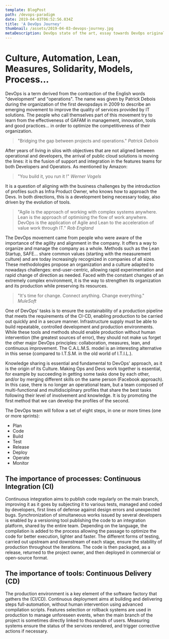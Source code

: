 ```yaml
---
template: BlogPost
path: /devops-paradigm
date: 2019-04-03T06:52:56.034Z
title: 'A DevOps Journey'
thumbnail: /assets/2019-04-03-devops-journey.jpg
metaDescription: DevOps state of the art, essay towards DevOps originally written to SupInfo Conference led in Paris 
---
```


# Culture, Automation, Lean, Measures, Solidarity, Models, Process...

DevOps is a term derived from the contraction of the English words "development" and "operations". The name was given by Patrick Debois during the organization of the first devopsdays in 2009 to describe an emerging movement to improve the quality of services provided by IT solutions. The people who call themselves part of this movement try to learn from the effectiveness of GAFAM in management, innovation, tools and good practices... in order to optimize the competitiveness of their organization.

> "Bridging the gap between projects and operations." _Patrick Debois_

After years of living in silos with objectives that are not aligned between operational and developers, the arrival of public cloud solutions is moving the lines: it is the fusion of support and integration in the features teams for both Developers and Operators. As mentioned by Amazon:

> "You build it, you run it !" _Werner Vogels_

It is a question of aligning with the business challenges by the introduction of profiles such as Infra Product Owner, who knows how to approach the Devs. In both directions, this is a development being necessary today, also driven by the evolution of tools.

> "Agile is the approach of working with complex systems anywhere. Lean is the approach of optimising the flow of work anywhere. DevOps is the application of Agile and Lean to the acceleration of value work through IT." _Rob England_

The DevOps movement came from people who were aware of the importance of the agility and alignment in the company. It offers a way to organize and manage the company as a whole. Methods such as the Lean Startup, SAFE... share common values (starting with the measurement culture) and are today increasingly recognized in companies of all sizes. These methodologies propose an organization and a culture adapted to nowadays challenges: end-user-centric, allowing rapid experimentation and rapid change of direction as needed. Faced with the constant changes of an extremely complex environment, it is the way to strengthen its organization and its production while preserving its resources.

> "It's time for change. Connect anything. Change everything." _MuleSoft_

One of DevOps' tasks is to ensure the sustainability of a production pipeline that meets the requirements of the CI-CD, enabling production to be carried out quickly and in a secure manner. Infrastructure supply must be able to build repeatable, controlled development and production environments. While these tools and methods should enable production without human intervention (the greatest sources of error), they should not make us forget the other major DevOps principles: collaboration, measures, lean, and continuous improvement. The C.A.L.M.S. model is an interesting alternative in this sense (compared to I.T.S.M. in the old world of I.T.I.L.).

Knowledge sharing is essential and fundamental to DevOps' approach, as it is the origin of its Culture. Making Ops and Devs work together is essential, for example by succeeding in getting some tasks done by each other, and/or by merging different skills on the same person (Facebook approach). In this case, there is no longer an operational team, but a team composed of multi-functional and multidisciplinary profiles that share the best tasks following their level of involvement and knowledge. It is by promoting the first method that we can develop the profiles of the second.

The DevOps team will follow a set of eight steps, in one or more times (one or more sprints):

* Plan
* Code
* Build
* Test
* Release
* Deploy
* Operate
* Monitor

## The importance of processes: Continuous Integration (CI)

Continuous integration aims to publish code regularly on the main branch, improving it as it goes by subjecting it to various tests, managed and coded by developers, first lines of defense against design errors and unexpected bugs. Synchronization of simultaneous works issued by several developers is enabled by a versioning tool publishing the code to an integration platform, shared by the entire team. Depending on the language, the compilation is added to the process allowing the passage to optimize the code for better execution, lighter and faster. The different forms of testing, carried out upstream and downstream of each stage, ensure the stability of production throughout the iterations. The code is then packaged, as a release, returned to the project owner, and then deployed in commercial or open-source format.

## The importance of tools: Continuous Delivery (CD)

The production environment is a key element of the software factory that gathers the (CI/CD). Continuous deployment aims at building and delivering steps full-automation, without human intervention using advanced compilation scripts. Features selection or rollback systems are used in production to manage unforeseen events, when the main branch of the project is sometimes directly linked to thousands of users. Measuring systems ensure the status of the services rendered, and trigger corrective actions if necessary.